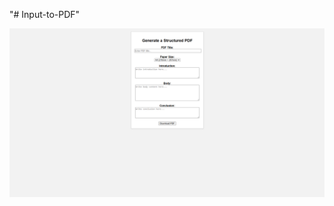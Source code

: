 "# Input-to-PDF" 

![image](https://github.com/PeteTor/Input-to-PDF/blob/9c53555bbc50615b7a6a38a777543bfafd67baf9/Screenshot%202025-02-15%20185515.png)
